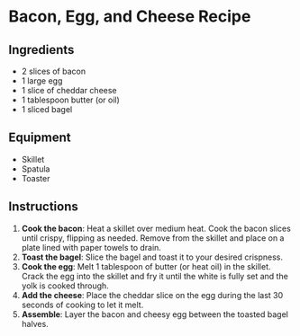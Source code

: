 # Bacon, Egg, and Cheese Recipe  

## Ingredients  
- 2 slices of bacon  
- 1 large egg  
- 1 slice of cheddar cheese  
- 1 tablespoon butter (or oil)  
- 1 sliced bagel 

## Equipment  
- Skillet  
- Spatula  
- Toaster  

## Instructions  
1. **Cook the bacon**: Heat a skillet over medium heat. Cook the bacon slices until crispy, flipping as needed. Remove from the skillet and place on a plate lined with paper towels to drain.  
2. **Toast the bagel**: Slice the bagel and toast it to your desired crispness.  
3. **Cook the egg**: Melt 1 tablespoon of butter (or heat oil) in the skillet. Crack the egg into the skillet and fry it until the white is fully set and the yolk is cooked through.  
4. **Add the cheese**: Place the cheddar slice on the egg during the last 30 seconds of cooking to let it melt.  
5. **Assemble**: Layer the bacon and cheesy egg between the toasted bagel halves.  
